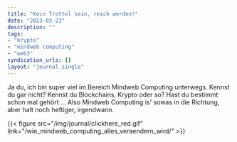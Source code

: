 ```yaml
---
title: "Kein Trottel sein, reich werden!"
date: "2023-03-23"
description: ""
tags:
- "krypto"
- "mindweb computing"
- "web3"
syndication_urls: []
layout: "journal_single"
---
```

Ja du, ich bin super viel im Bereich Mindweb Computing unterwegs. Kennst du gar nicht? Kennst du Blockchains, Krypto oder so? Hast du bestimmt schon mal gehört ... Also Mindweb Computing is' sowas in die Richtung, aber halt noch heftiger, irgendwann.

{{< figure src="/img/journal/clickhere_red.gif" link="/wie_mindweb_computing_alles_veraendern_wird/" >}}